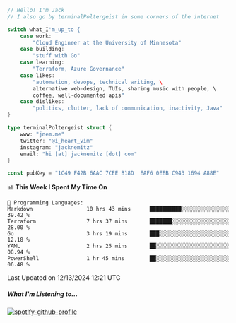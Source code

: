 ```go
// Hello! I'm Jack
// I also go by terminalPoltergeist in some corners of the internet

switch what_I'm_up_to {
    case work:
        "Cloud Engineer at the University of Minnesota"
    case building:
        "stuff with Go"
    case learning:
        "Terraform, Azure Governance"
    case likes:
        "automation, devops, technical writing, \
        alternative web-design, TUIs, sharing music with people, \
        coffee, well-documented apis"
    case dislikes:
        "politics, clutter, lack of communication, inactivity, Java"
}

type terminalPoltergeist struct {
    www: "jnem.me"
    twitter: "@i_heart_vim"
    instagram: "jacknemitz"
    email: "hi [at] jacknemitz [dot] com"
}

const pubKey = "1C49 F42B 6AAC 7CEE B18D  EAF6 0EEB C943 1694 A88E"
```

<!--START_SECTION:waka-->
📊 **This Week I Spent My Time On** 

```text
💬 Programming Languages: 
Markdown                 10 hrs 43 mins      ██████████░░░░░░░░░░░░░░░   39.42 % 
Terraform                7 hrs 37 mins       ███████░░░░░░░░░░░░░░░░░░   28.00 % 
Go                       3 hrs 19 mins       ███░░░░░░░░░░░░░░░░░░░░░░   12.18 % 
YAML                     2 hrs 25 mins       ██░░░░░░░░░░░░░░░░░░░░░░░   08.94 % 
PowerShell               1 hr 45 mins        ██░░░░░░░░░░░░░░░░░░░░░░░   06.48 % 
```


 Last Updated on 12/13/2024 12:21 UTC
<!--END_SECTION:waka-->

##### What I'm Listening to...

[![spotify-github-profile](https://jnem.me/listening-item?maxAge=2592000)](https://jnem.me/listening)
